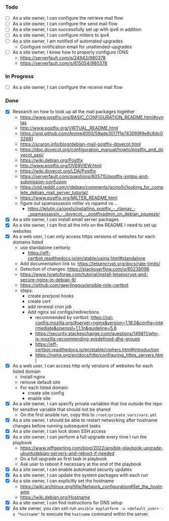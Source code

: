 ### Todo

- [ ] As a site owner, I can configure the retrieve mail flow
- [ ] As a site owner, I can configure the send mail flow
- [ ] As a site owner, I can successfully set up with ipv6 in addition
- [ ] As a site owner, I can configure milters
  to ipv4
- [ ] As a site owner, I am notified of automated upgrades
  - Configure notification email for unattended-upgrades
- [ ] As a site owner, I know how to properly configure rDNS
  - https://serverfault.com/q/24943/980378
  - https://serverfault.com/q/815054/980378

### In Progress

- [ ] As a site owner, I can configure the receive mail flow

### Done

- [x] Research on how to took up all the mail packages together
  - https://www.postfix.org/BASIC_CONFIGURATION_README.html#syntax
  - http://www.postfix.org/VIRTUAL_README.html
  - https://gist.github.com/Anime4000/59ade3017f1e743069f4e8c6dc032681
  - https://scaron.info/blog/debian-mail-postfix-dovecot.html
  - https://doc.dovecot.org/configuration_manual/howto/postfix_and_dovecot_sasl/
  - https://wiki.debian.org/Postfix
  - http://www.postfix.org/OVERVIEW.html
  - https://wiki.dovecot.org/LDA/Postfix
  - https://serverfault.com/questions/605715/postfix-smtps-and-submission-confusion
  - https://old.reddit.com/r/debian/comments/gcmo5r/looking_for_complete_debian_mail_server_tutorial/
  - https://www.postfix.org/MILTER_README.html
  - figure out spamassassin milter vs rspamd vs ..
    - https://lelutin.ca/posts/installing_postfix_-_clamav_-_spamassassin_-_dovecot_-_postfixadmin_on_debian_squeeze/
- [x] As a site owner, I can install email server packages
- [x] As a site owner, I can find all the info on the README I need to set up websites
- [x] As a web user, I can only access https versions of websites for
  each domains listed
  - use standalone certonly
	- https://eff-certbot.readthedocs.io/en/stable/using.html#standalone
  - Add documentation link to: https://letsencrypt.org/docs/rate-limits/
  - Detection of changes: https://stackoverflow.com/q/65238096
  - https://www.howtoforge.com/tutorial/install-letsencrypt-and-secure-nginx-in-debian-9/
  - https://github.com/geerlingguy/ansible-role-certbot
  - steps:
    - create pre/post hooks
	- create cert
    - add renewal cron job
	- Add nginx ssl configs/redirections
      - recommended by certbot: https://ssl-config.mozilla.org/#server=nginx&version=1.18.0&config=intermediate&openssl=1.1.1n&guideline=5.6
	  - https://security.stackexchange.com/questions/149811/why-is-mozilla-recommending-predefined-dhe-groups
	  - https://eff-certbot.readthedocs.io/en/stable/ciphers.html#introduction
	  - https://nginx.org/en/docs/http/configuring_https_servers.html
- [x] As a web user, I can access http only versions of websites
  for each listed domain
  - install nginx
  - remove default site
  - For each listed domain:
    - create site config
	- enable site
- [x] As a site owner, I can specify private variables that live outside the repo
  for sensitive variable that should not be shared
  - On the first ansible run, copy this to `/root/private_vars/vars.yml`
- [x] As a site owner, I should be able to restart networking after
  hostname changes before running subsequent tasks
- [x] As a site owner, I can lock down SSH access
- [x] As a site owner, I can perform a full upgrade every time I run
  the playbook
  - https://www.jeffgeerling.com/blog/2022/ansible-playbook-upgrade-ubuntudebian-servers-and-reboot-if-needed
  - Do a full upgrade as first task in playbook
  - Ask user to reboot if necessary at the end of the playbook
- [x] As a site owner, I can enable automated security updates
- [x] As a site owner, I can update the system packages with each run
- [x] As a site owner, I can explicitly set the hostname
  - https://wiki.archlinux.org/title/Network_configuration#Set_the_hostname
  - https://wiki.debian.org/Hostname
- [x] As a site owner, I can find instructions for DNS setup
- [x] As site owner, you can ssh run
  `ansible myplatform -u <default_user> -a "hostname"`
  to execute the `hostname` command within the server.
